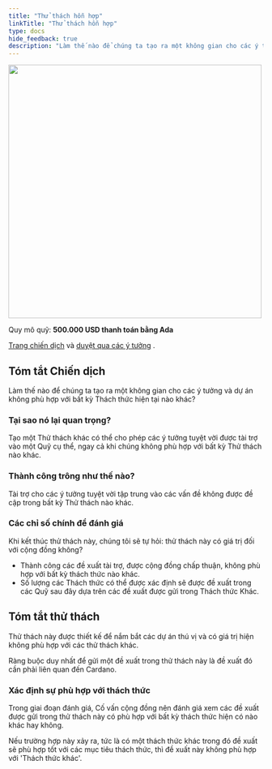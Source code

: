 ```yaml
---
title: "Thử thách hỗn hợp"
linkTitle: "Thử thách hỗn hợp"
type: docs
hide_feedback: true
description: "Làm thế nào để chúng ta tạo ra một không gian cho các ý tưởng và dự án không phù hợp với bất kỳ Thách thức hiện tại nào khác?"
---
```


<img src="https://cardano.ideascale.com/community-library/accounts/93/936143/Public/09-Miscellaneous-Challenge-db88cb.png" style="width:500px;height500px">

Quy mô quỹ: **500.000 USD thanh toán bằng Ada**

[Trang chiến dịch](https://cardano.ideascale.com/c/idea/381326) và [duyệt qua các ý tưởng](https://cardano.ideascale.com/c/campaigns/26441/stage/all/ideas/unspecified) .

## Tóm tắt Chiến dịch

Làm thế nào để chúng ta tạo ra một không gian cho các ý tưởng và dự án không phù hợp với bất kỳ Thách thức hiện tại nào khác?

### Tại sao nó lại quan trọng?

Tạo một Thử thách khác có thể cho phép các ý tưởng tuyệt vời được tài trợ vào một Quỹ cụ thể, ngay cả khi chúng không phù hợp với bất kỳ Thử thách nào khác.

### Thành công trông như thế nào?

Tài trợ cho các ý tưởng tuyệt vời tập trung vào các vấn đề không được đề cập trong bất kỳ Thử thách nào khác.

### Các chỉ số chính để đánh giá

Khi kết thúc thử thách này, chúng tôi sẽ tự hỏi: thử thách này có giá trị đối với cộng đồng không?

- Thành công các đề xuất tài trợ, được cộng đồng chấp thuận, không phù hợp với bất kỳ thách thức nào khác.
- Số lượng các Thách thức có thể được xác định sẽ được đề xuất trong các Quỹ sau đây dựa trên các đề xuất được gửi trong Thách thức Khác.

## Tóm tắt thử thách

Thử thách này được thiết kế để nắm bắt các dự án thú vị và có giá trị hiện không phù hợp với các thử thách khác.

Ràng buộc duy nhất để gửi một đề xuất trong thử thách này là đề xuất đó cần phải liên quan đến Cardano.

### Xác định sự phù hợp với thách thức

Trong giai đoạn đánh giá, Cố vấn cộng đồng nên đánh giá xem các đề xuất được gửi trong thử thách này có phù hợp với bất kỳ thách thức hiện có nào khác hay không.

Nếu trường hợp này xảy ra, tức là có một thách thức khác trong đó đề xuất sẽ phù hợp tốt với các mục tiêu thách thức, thì đề xuất này không phù hợp với 'Thách thức khác'.

